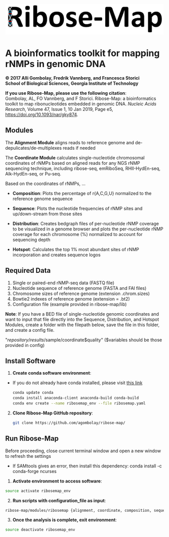 ![Logo](https://github.com/agombolay/Images/blob/master/Logo.png)
# A bioinformatics toolkit for mapping rNMPs in genomic DNA
**© 2017 Alli Gombolay, Fredrik Vannberg, and Francesca Storici**  
**School of Biological Sciences, Georgia Institute of Technology**

**If you use Ribose-Map, please use the following citation**:  
Gombolay, AL, FO Vannberg, and F Storici. Ribose-Map: a bioinformatics toolkit to map ribonucleotides embedded in genomic DNA. *Nucleic Acids Research*, Volume 47, Issue 1, 10 Jan 2019, Page e5, https://doi.org/10.1093/nar/gky874. 

## Modules
The **Alignment Module** aligns reads to reference genome and de-depulicates/de-multiplexes reads if needed

The **Coordinate Module** calculates single-nucleotide chromosomal coordinates of rNMPs based on aligned reads for any NGS rNMP sequencing technique, including ribose-seq, emRiboSeq, RHII-HydEn-seq, Alk-HydEn-seq, or Pu-seq.  

Based on the coordinates of rNMPs, ...  

* **Composition**: Plots the percentage of r{A,C,G,U} normalized to the reference genome sequence  

* **Sequence**: Plots the nucleotide frequencies of rNMP sites and up/down-stream from those sites  

* **Distribution**: Creates bedgraph files of per-nucleotide rNMP coverage to be visualized in a genome browser and plots the per-nucleotide rNMP coverage for each chromosome (%) normalized to account for sequencing depth

* **Hotspot**: Calculates the top 1% most abundant sites of rNMP incorporation and creates sequence logos

## Required Data
1. Single or paired-end rNMP-seq data (FASTQ file)
2. Nucleotide sequence of reference genome (FASTA and FAI files)
3. Chromosome sizes of reference genome (extension .chrom.sizes)
4. Bowtie2 indexes of reference genome (extension = .bt2)
5. Configuration file (example provided in ribose-map/lib)

**Note**: If you have a BED file of single-nucleotide genomic coordinates and want to input that file directly into the Sequence, Distribution, and Hotspot Modules, create a folder with the filepath below, save the file in this folder, and create a config file.

"$repository/results/$sample/coordinate$quality" ($variables should be those provided in config)

## Install Software

1. **Create conda software environment**:  
* If you do not already have conda installed, please visit [this link](https://docs.conda.io/projects/conda/en/latest/user-guide/install/index.html)
   ```bash
   conda update conda
   conda install anaconda-client anaconda-build conda-build
   conda env create --name ribosemap_env --file ribosemap.yaml
   ```

2. **Clone Ribose-Map GitHub repository**:  
   ```bash
   git clone https://github.com/agombolay/ribose-map/
   ```
   
## Run Ribose-Map
Before proceeding, close current terminal window and open a new window to refresh the settings  
* If SAMtools gives an error, then install this dependency: conda install -c conda-forge ncurses

1. **Activate environment to access software**:
```bash
source activate ribosemap_env
```

2. **Run scripts with configuration_file as input**:
```bash
ribose-map/modules/ribosemap {alignment, coordinate, composition, sequence, distribution, hotspot} config
```

3. **Once the analysis is complete, exit environment**:  
```bash
source deactivate ribosemap_env
```
